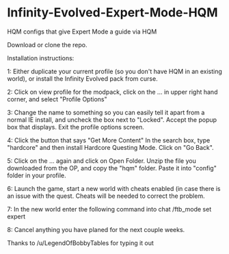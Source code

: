 # Infinity-Evolved-Expert-Mode-HQM
HQM configs that give Expert Mode a guide via HQM

Download or clone the repo.

Installation instructions:

1: Either duplicate your current profile (so you don't have HQM in an existing world), or install the Infinity Evolved pack from curse.

2: Click on view profile for the modpack, click on the ... in upper right hand corner, and select "Profile Options"

3: Change the name to something so you can easily tell it apart from a normal IE install, and uncheck the box next to "Locked". Accept the popup box that displays. Exit the profile options screen.

4: Click the button that says "Get More Content" In the search box, type "hardcore" and then install Hardcore Questing Mode. Click on "Go Back".

5: Click on the ... again and click on Open Folder. Unzip the file you downloaded from the OP, and copy the "hqm" folder. Paste it into "config" folder in your profile.

6: Launch the game, start a new world with cheats enabled (in case there is an issue with the quest. Cheats will be needed to correct the problem.

7: In the new world enter the following command into chat
/ftb_mode set expert

8: Cancel anything you have planed for the next couple weeks.

Thanks to /u/LegendOfBobbyTables for typing it out
